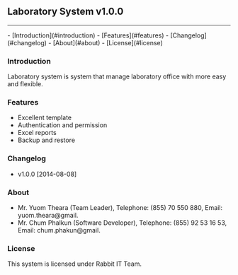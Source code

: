## Laboratory System v1.0.0
<hr>
- [Introduction](#introduction)
- [Features](#features)
- [Changelog](#changelog)
- [About](#about)
- [License](#license)

<a name="introduction"></a>
### Introduction
Laboratory system is system that manage laboratory office with more easy and flexible.

<a name="features"></a>
### Features
- Excellent template
- Authentication and permission
- Excel reports
- Backup and restore

<a name="changelog"></a>
### Changelog
- v1.0.0 [2014-08-08]

<a name="about"></a>
### About
- Mr. Yuom Theara (Team Leader), Telephone: (855) 70 550 880, Email: yuom.theara@gmail.
- Mr. Chum Phalkun (Software Developer), Telephone: (855) 92 53 16 53, Email: chum.phakun@gmail.

<a name="license"></a>
### License
This system is licensed under Rabbit IT Team.